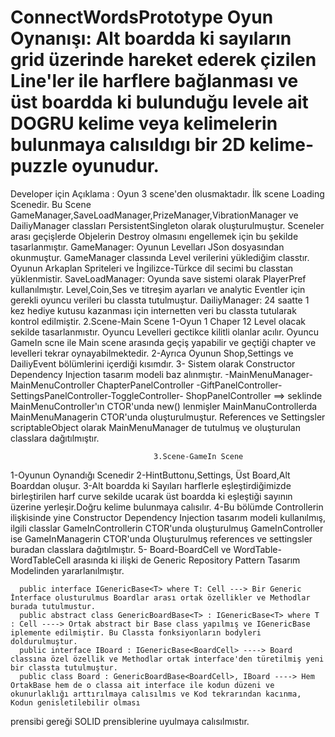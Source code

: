 # ConnectWordsPrototype Oyun Oynanışı: Alt boardda ki sayıların grid üzerinde hareket ederek çizilen Line'ler ile harflere bağlanması ve üst boardda ki bulunduğu levele ait DOGRU kelime veya kelimelerin bulunmaya calısıldıgı bir 2D kelime-puzzle oyunudur.
Developer için Açıklama : Oyun 3 scene'den olusmaktadır. İlk scene Loading Scenedir.
Bu Scene GameManager,SaveLoadManager,PrizeManager,VibrationManager ve DailiyManager classları PersistentSingleton olarak oluşturulmuştur. Sceneler arası geçişlerde Objelerin Destroy olmasını engellemek için bu şekilde tasarlanmıştır.
GameManager: Oyunun Levelları JSon dosyasından okunmuştur. GameManager classında Level verilerini yüklediğim classtır. Oyunun Arkaplan Spriteleri ve İngilizce-Türkce dil secimi bu classtan yüklenmistir.
SaveLoadManager: Oyunda save sistemi olarak PlayerPref kullanılmıştır. Level,Coin,Ses ve titreşim ayarları ve analytic Eventler için gerekli oyuncu verileri bu classta tutulmuştur.
DailiyManager: 24 saatte 1 kez hediye kutusu kazanması için internetten veri bu classta tutularak kontrol edilmiştir.
                                      2.Scene-Main Scene
1-Oyun 1 Chaper 12 Level olacak sekilde tasarlanmıstır. Oyuncu Levelleri gectikce kilitli olanlar acılır. Oyuncu GameIn scne ile Main scene arasında geçiş yapabilir ve geçtiği chapter ve levelleri tekrar oynayabilmektedir.
2-Ayrıca Oyunun Shop,Settings ve DailiyEvent bölümlerini içerdiği kısımdır.
3- Sistem olarak Constructor Dependency Injection tasarım modeli baz alınmıştır. 
                                                          -MainMenuManager-
                                                         MainMenuController
                   ChapterPanelController -GiftPanelController-SettingsPanelController-ToggleController- ShopPanelController ==> seklinde MainMenuController'ın CTOR'unda new() lenmişler MainManuControllerda MainMenuManagerin
CTOR'unda oluşturulmuştur. References ve Settingsler scriptableObject olarak  MainMenuManager de tutulmuş ve oluşturulan classlara dağıtılmıştır.

                                    3.Scene-GameIn Scene
1-Oyunun Oynandığı Scenedir
2-HintButtonu,Settings, Üst Board,Alt Boarddan oluşur.
3-Alt boardda ki Sayıları harflerle eşleştirdiğimizde birleştirilen harf curve sekilde ucarak üst boardda ki eşleştiği sayının üzerine yerleşir.Doğru kelime bulunmaya calısılır.
4-Bu bölümde Controllerin ilişkisinde yine Constructor Dependency Injection tasarım modeli kullanılmış, ilgili classlar GameInControllerin CTOR'unda oluşturulmuş GameInController ise GameInManagerin CTOR'unda Oluşturulmuş
  references ve settingsler buradan classlara dağıtılmıştır.
5- Board-BoardCell ve WordTable-WordTableCell arasında ki ilişki de Generic Repository Pattern Tasarım Modelinden yararlanılmıştır. 

      public interface IGenericBase<T> where T: Cell ---> Bir Generic İnterface olusturulmus Boardlar arası ortak özellikler ve Methodlar burada tutulmustur.
      public abstract class GenericBoardBase<T> : IGenericBase<T> where T : Cell ----> Ortak abstract bir Base class yapılmış ve IGenericBase iplemente edilmiştir. Bu Classta fonksiyonların bodyleri doldurulmuştur.
      public interface IBoard : IGenericBase<BoardCell> ----> Board classına özel özellik ve Methodlar ortak interface'den türetilmiş yeni bir classta tutulmuştur.
      public class Board : GenericBoardBase<BoardCell>, IBoard ----> Hem OrtakBase hem de o classa ait interface ile kodun düzeni ve okunurlaklığı arttırılmaya calısılmıs ve Kod tekrarından kacınma, Kodun genisletilebilir olması
  prensibi gereği SOLID prensiblerine uyulmaya calısılmıstır.    
